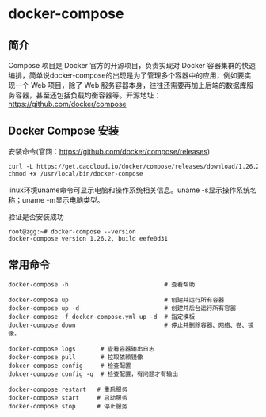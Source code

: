 # docker-compose

## 简介

Compose 项目是 Docker 官方的开源项目，负责实现对 Docker 容器集群的快速编排，简单说docker-compose的出现是为了管理多个容器中的应用，例如要实现一个 Web 项目，除了 Web 服务容器本身，往往还需要再加上后端的数据库服务容器，甚至还包括负载均衡容器等。开源地址：https://github.com/docker/compose 

## Docker Compose 安装

安装命令(官网：https://github.com/docker/compose/releases)

```txt
curl -L https://get.daocloud.io/docker/compose/releases/download/1.26.2/docker-compose-`uname -s`-`uname -m` > /usr/local/bin/docker-compose
chmod +x /usr/local/bin/docker-compose
```

linux环境uname命令可显示电脑和操作系统相关信息。uname -s显示操作系统名称；uname -m显示电脑类型。



验证是否安装成功

```shell
root@zgg:~# docker-compose --version
docker-compose version 1.26.2, build eefe0d31
```





## 常用命令

```shell
docker-compose -h                           # 查看帮助

docker-compose up                           # 创建并运行所有容器
docker-compose up -d                        # 创建并后台运行所有容器
docker-compose -f docker-compose.yml up -d  # 指定模板
docker-compose down                         # 停止并删除容器、网络、卷、镜像。

docker-compose logs       # 查看容器输出日志
docker-compose pull       # 拉取依赖镜像
dokcer-compose config     # 检查配置
dokcer-compose config -q  # 检查配置，有问题才有输出

docker-compose restart   # 重启服务
docker-compose start     # 启动服务
docker-compose stop      # 停止服务
```

​	